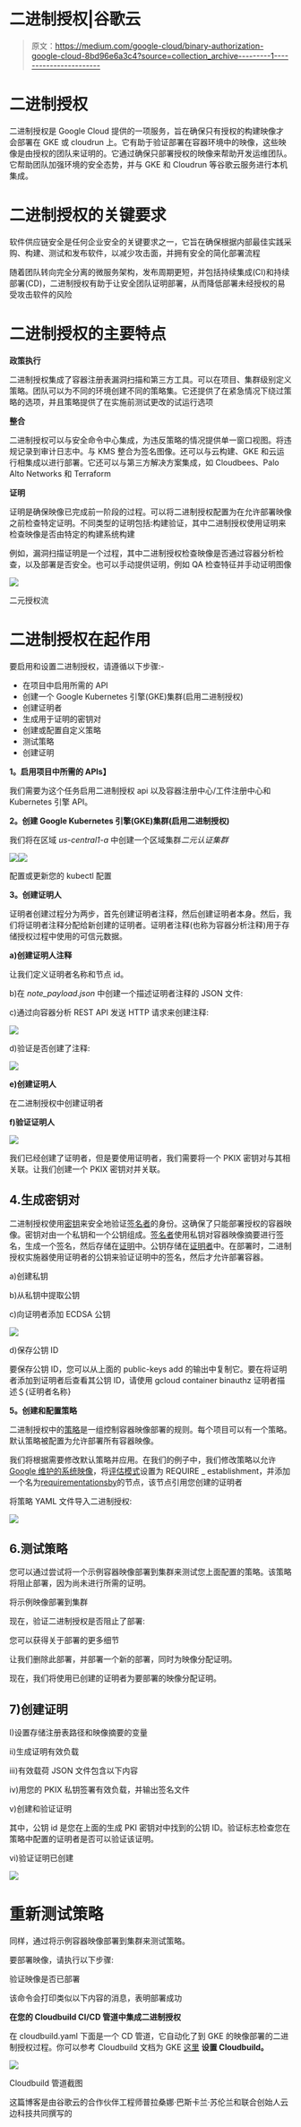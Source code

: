 # 二进制授权|谷歌云

> 原文：<https://medium.com/google-cloud/binary-authorization-google-cloud-8bd96e6a3c4?source=collection_archive---------1----------------------->

# **二进制授权**

二进制授权是 Google Cloud 提供的一项服务，旨在确保只有授权的构建映像才会部署在 GKE 或 cloudrun 上。它有助于验证部署在容器环境中的映像，这些映像是由授权的团队来证明的。它通过确保只部署授权的映像来帮助开发运维团队。它帮助团队加强环境的安全态势，并与 GKE 和 Cloudrun 等谷歌云服务进行本机集成。

# **二进制授权的关键要求**

软件供应链安全是任何企业安全的关键要求之一，它旨在确保根据内部最佳实践采购、构建、测试和发布软件，以减少攻击面，并拥有安全的简化部署流程

随着团队转向完全分离的微服务架构，发布周期更短，并包括持续集成(CI)和持续部署(CD)，二进制授权有助于让安全团队证明部署，从而降低部署未经授权的易受攻击软件的风险

# **二进制授权的主要特点**

**政策执行**

二进制授权集成了容器注册表漏洞扫描和第三方工具。可以在项目、集群级别定义策略。团队可以为不同的环境创建不同的策略集。它还提供了在紧急情况下绕过策略的选项，并且策略提供了在实施前测试更改的试运行选项

**整合**

二进制授权可以与安全命令中心集成，为违反策略的情况提供单一窗口视图。将违规记录到审计日志中。与 KMS 整合为签名图像。还可以与云构建、GKE 和云运行相集成以进行部署。它还可以与第三方解决方案集成，如 Cloudbees、Palo Alto Networks 和 Terraform

**证明**

证明是确保映像已完成前一阶段的过程。可以将二进制授权配置为在允许部署映像之前检查特定证明。不同类型的证明包括:构建验证，其中二进制授权使用证明来检查映像是否由特定的构建系统构建

例如，漏洞扫描证明是一个过程，其中二进制授权检查映像是否通过容器分析检查，以及部署是否安全。也可以手动提供证明，例如 QA 检查特征并手动证明图像

![](img/01d730b97c08d79895bbc047d4b333c5.png)

二元授权流

# **二进制授权在起作用**

要启用和设置二进制授权，请遵循以下步骤:-

*   在项目中启用所需的 API
*   创建一个 Google Kubernetes 引擎(GKE)集群(启用二进制授权)
*   创建证明者
*   生成用于证明的密钥对
*   创建或配置自定义策略
*   测试策略
*   创建证明

**1。启用项目中所需的 APIs】**

我们需要为这个任务启用二进制授权 api 以及容器注册中心/工件注册中心和 Kubernetes 引擎 API。

**2。创建 Google Kubernetes 引擎(GKE)集群(启用二进制授权)**

我们将在区域 *us-central1-a* 中创建一个区域集群*二元认证集群*

![](img/2f677d7ff14828da6d7bae0d86f46fdb.png)![](img/2f50e1a8d3fbd801f6ebdfed5787b8b0.png)

配置或更新您的 kubectl 配置

**3。创建证明人**

证明者创建过程分为两步，首先创建证明者注释，然后创建证明者本身。然后，我们将证明者注释分配给新创建的证明者。证明者注释(也称为容器分析注释)用于存储授权过程中使用的可信元数据。

**a)创建证明人注释**

让我们定义证明者名称和节点 id。

b)在 *note_payload.json* 中创建一个描述证明者注释的 JSON 文件:

c)通过向容器分析 REST API 发送 HTTP 请求来创建注释:

![](img/51c5f43849bb68bf64aa4da7bae62528.png)

d)验证是否创建了注释:

![](img/60b6be41a82719d4128512c05a3f9382.png)

**e)创建证明人**

在二进制授权中创建证明者

**f)验证证明人**

![](img/a057bb3b84ba0e7a07914ee89cfc723d.png)

我们已经创建了证明者，但是要使用证明者，我们需要将一个 PKIX 密钥对与其相关联。让我们创建一个 PKIX 密钥对并关联。

## 4.生成密钥对

二进制授权使用[密钥](https://cloud.google.com/binary-authorization/docs/key-concepts#cryptographic_keys)来安全地验证[签名者](https://cloud.google.com/binary-authorization/docs/key-concepts#signers)的身份。这确保了只能部署授权的容器映像。密钥对由一个私钥和一个公钥组成。[签名者](https://cloud.google.com/binary-authorization/docs/key-concepts#signers)使用私钥对容器映像摘要进行签名，生成一个签名，然后存储在[证明](https://cloud.google.com/binary-authorization/docs/key-concepts#attestations)中。公钥存储在[证明者](https://cloud.google.com/binary-authorization/docs/key-concepts#attestors)中。在部署时，二进制授权实施器使用证明者的公钥来验证证明中的签名，然后才允许部署容器。

a)创建私钥

b)从私钥中提取公钥

c)向证明者添加 ECDSA 公钥

![](img/b3477de0259ea33f5b374c854cbbf100.png)

d)保存公钥 ID

要保存公钥 ID，您可以从上面的 public-keys add 的输出中复制它。要在将证明者添加到证明者后查看其公钥 ID，请使用 gcloud container binauthz 证明者描述＄{证明者名称}

**5。创建和配置策略**

二进制授权中的[策略](https://cloud.google.com/binary-authorization/docs/key-concepts#policies)是一组控制容器映像部署的规则。每个项目可以有一个策略。默认策略被配置为允许部署所有容器映像。

我们将根据需要修改默认策略并应用。在我们的例子中，我们修改策略以允许 [Google 维护的系统映像](https://cloud.google.com/binary-authorization/docs/key-concepts#google-maintained_system_images)，将[评估模式](https://cloud.google.com/binary-authorization/docs/policy-yaml-reference#evaluationmode)设置为 REQUIRE _ establishment，并添加一个名为[requirementationsby](https://cloud.google.com/binary-authorization/docs/policy-yaml-reference#requireattestationsby)的节点，该节点引用您创建的证明者

将策略 YAML 文件导入二进制授权:

![](img/a2c7f8e639f5b5fa1897c25d90ef072d.png)

## 6.测试策略

您可以通过尝试将一个示例容器映像部署到集群来测试您上面配置的策略。该策略将阻止部署，因为尚未进行所需的证明。

将示例映像部署到集群

现在，验证二进制授权是否阻止了部署:

您可以获得关于部署的更多细节

让我们删除此部署，并部署一个新的部署，同时为映像分配证明。

现在，我们将使用已创建的证明者为要部署的映像分配证明。

## 7)创建证明

I)设置存储注册表路径和映像摘要的变量

ii)生成证明有效负载

iii)有效载荷 JSON 文件包含以下内容

iv)用您的 PKIX 私钥签署有效负载，并输出签名文件

v)创建和验证证明

其中，公钥 id 是您在上面的生成 PKI 密钥对中找到的公钥 ID。验证标志检查您在策略中配置的证明者是否可以验证该证明。

vi)验证证明已创建

![](img/bf00a33370be56b37295aa737132c6f6.png)

# **重新测试策略**

同样，通过将示例容器映像部署到集群来测试策略。

要部署映像，请执行以下步骤:

验证映像是否已部署

该命令会打印类似以下内容的消息，表明部署成功

**在您的 Cloudbuild CI/CD 管道中集成二进制授权**

在 cloudbuild.yaml 下面是一个 CD 管道，它自动化了到 GKE 的映像部署的二进制授权过程。你可以参考 Cloudbuild 文档为 GKE [这里](https://cloud.google.com/build/docs/deploying-builds/deploy-gke) **设置 Cloudbuild。**

![](img/36381be135df4d9d96d828b85a9cede5.png)

Cloudbuild 管道截图

这篇博客是由谷歌云的合作伙伴工程师普拉桑娜·巴斯卡兰·苏伦兰和联合创始人云边科技共同撰写的